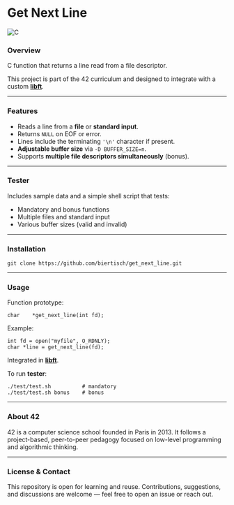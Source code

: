 # Get Next Line

![C](https://img.shields.io/badge/language-C-blue.svg)

### Overview
C function that returns a line read from a file descriptor.

This project is part of the 42 curriculum and designed to integrate with a custom [**libft**](https://github.com/biertisch/libft.git).

---
### Features

* Reads a line from a **file** or **standard input**.
* Returns `NULL` on EOF or error.
* Lines include the terminating `'\n'` character if present.
* **Adjustable buffer size** via `-D BUFFER_SIZE=n`.
* Supports **multiple file descriptors simultaneously** (bonus).

---
### Tester

Includes sample data and a simple shell script that tests:
* Mandatory and bonus functions
* Multiple files and standard input
* Various buffer sizes (valid and invalid)

---
### Installation

```
git clone https://github.com/biertisch/get_next_line.git
```

---
### Usage

Function prototype:
```
char	*get_next_line(int fd);
```
Example:
```
int fd = open("myfile", O_RDNLY);
char *line = get_next_line(fd);
```

Integrated in [**libft**](https://github.com/biertisch/libft.git).


To run **tester**:
```
./test/test.sh			# mandatory
./test/test.sh bonus	# bonus
```

---
### About 42

42 is a computer science school founded in Paris in 2013. It follows a project-based, peer-to-peer pedagogy focused on low-level programming and algorithmic thinking.

---
### License & Contact

This repository is open for learning and reuse. Contributions, suggestions, and discussions are welcome — feel free to open an issue or reach out.